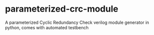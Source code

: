 parameterized-crc-module
========================

A parameterized Cyclic Redundancy Check verilog module generator in python, comes with automated testbench
